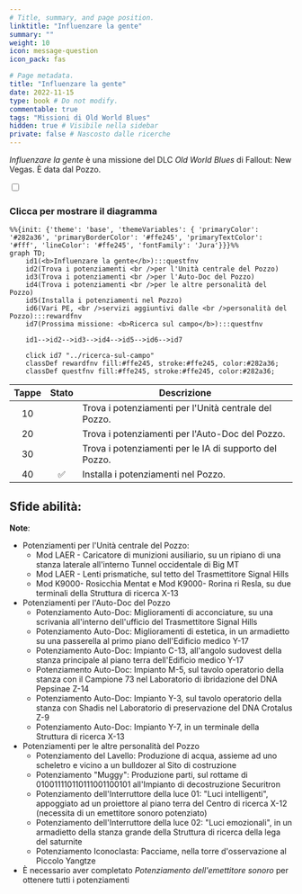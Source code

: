 ```yaml
---
# Title, summary, and page position.
linktitle: "Influenzare la gente" 
summary: ""
weight: 10
icon: message-question
icon_pack: fas

# Page metadata.
title: "Influenzare la gente"
date: 2022-11-15
type: book # Do not modify.
commentable: true
tags: "Missioni di Old World Blues"
hidden: true # Visibile nella sidebar
private: false # Nascosto dalle ricerche
---
```


<div class="fnv">


*Influenzare la gente* è una missione del DLC *Old World Blues* di Fallout: New Vegas. È data dal Pozzo.


<section class="chart-collapse">
<input type="checkbox" name="collapse2" id="handle2">
<h3 class="handle">
<label for="handle2">Clicca per mostrare il diagramma</label>
</h3>
<div class="content">

```mermaid
%%{init: {'theme': 'base', 'themeVariables': { 'primaryColor': '#282a36', 'primaryBorderColor': '#ffe245', 'primaryTextColor': '#fff', 'lineColor': '#ffe245', 'fontFamily': 'Jura'}}}%%
graph TD;
    id1(<b>Influenzare la gente</b>):::questfnv
    id2(Trova i potenziamenti <br />per l'Unità centrale del Pozzo)
    id3(Trova i potenziamenti <br />per l'Auto-Doc del Pozzo)
    id4(Trova i potenziamenti <br />per le altre personalità del Pozzo)
    id5(Installa i potenziamenti nel Pozzo)
    id6(Vari PE, <br />servizi aggiuntivi dalle <br />personalità del Pozzo):::rewardfnv
    id7(Prossima missione: <b>Ricerca sul campo</b>):::questfnv
    
    id1-->id2-->id3-->id4-->id5-->id6-->id7
    
    click id7 "../ricerca-sul-campo"
    classDef rewardfnv fill:#ffe245, stroke:#ffe245, color:#282a36;
    classDef questfnv fill:#ffe245, stroke:#ffe245, color:#282a36;
```

</div>
</section>

| Tappe |       Stato        | Descrizione |
|:-----:|:------------------:| ----------- |
|                           10                          |            | Trova i potenziamenti per l'Unità centrale del Pozzo.                                                                                                                       |
|                           20                          |            | Trova i potenziamenti per l'Auto-Doc del Pozzo.                                                                                                                             |
|                           30                          |            | Trova i potenziamenti per le IA di supporto del Pozzo.                                                                                                                      |
|                           40                          | :white_check_mark: | Installa i potenziamenti nel Pozzo.                                                                                                                                         |



**Sfide abilità**:
- 



**Note**:
- Potenziamenti per l'Unità centrale del Pozzo:
  - Mod LAER - Caricatore di munizioni ausiliario, su un ripiano di una stanza laterale all'interno Tunnel occidentale di Big MT
  - Mod LAER - Lenti prismatiche, sul tetto del Trasmettitore Signal Hills
  - Mod K9000- Rosicchia Mentat e Mod K9000- Rorina ri Resla, su due terminali della Struttura di ricerca X-13
- Potenziamenti per l'Auto-Doc del Pozzo
  - Potenziamento Auto-Doc: Miglioramenti di acconciature, su una scrivania all'interno dell'ufficio del Trasmettitore Signal Hills
  - Potenziamento Auto-Doc: Miglioramenti di estetica, in un armadietto su una passerella al primo piano dell'Edificio medico Y-17
  - Potenziamento Auto-Doc: Impianto C-13, all'angolo sudovest della stanza principale al piano terra dell'Edificio medico Y-17
  - Potenziamento Auto-Doc: Impianto M-5, sul tavolo operatorio della stanza con il Campione 73 nel Laboratorio di ibridazione del DNA Pepsinae Z-14
  - Potenziamento Auto-Doc: Impianto Y-3, sul tavolo operatorio della stanza con Shadis nel Laboratorio di preservazione del DNA Crotalus Z-9
  - Potenziamento Auto-Doc: Impianto Y-7, in un terminale della Struttura di ricerca X-13
- Potenziamenti per le altre personalità del Pozzo
  - Potenziamento del Lavello: Produzione di acqua, assieme ad uno scheletro e vicino a un bulldozer al Sito di costruzione
  - Potenziamento "Muggy": Produzione parti, sul rottame di 010011110110111001100101 all'Impianto di decostruzione Securitron
  - Potenziamento dell'Interruttore della luce 01: "Luci intelligenti", appoggiato ad un proiettore al piano terra del Centro di ricerca X-12 (necessita di un emettitore sonoro potenziato)
  - Potenziamento dell'Interruttore della luce 02: "Luci emozionali", in un armadietto della stanza grande della Struttura di ricerca della lega del saturnite
  - Potenziamento Iconoclasta: Pacciame, nella torre d'osservazione al Piccolo Yangtze
- È necessario aver completato *Potenziamento dell'emettitore sonoro* per ottenere tutti i potenziamenti


</div>


